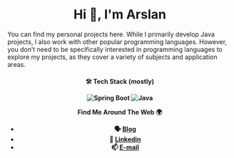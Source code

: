 <h1 align="center">Hi 👋, I'm Arslan</h1>

You can find my personal projects here. While I primarily develop Java projects, I also work with other popular programming languages. However, you don’t need to be specifically interested in programming languages to explore my projects, as they cover a variety of subjects and application areas.
<h4 align="center">

🛠  Tech Stack (mostly)

![Spring Boot](https://img.shields.io/badge/springboot-%236DB33F.svg?style=for-the-badge&logo=springboot&logoColor=white)
![Java](https://img.shields.io/badge/java-%23ED8B00.svg?style=for-the-badge&logo=java&logoColor=white)

Find Me Around The Web 🌍

- 🗣 [Blog](https://www.arslankucukkafa.blog/)
- 🔗 [Linkedin](https://www.linkedin.com/in/arslan-k-69b1431aa/)
- 📫 [E-mail](mailto:arslankucukkafa@gmail.com)
